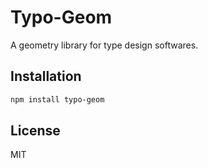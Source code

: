# Typo-Geom

A geometry library for type design softwares.

## Installation

```bash
npm install typo-geom
```

## License

MIT